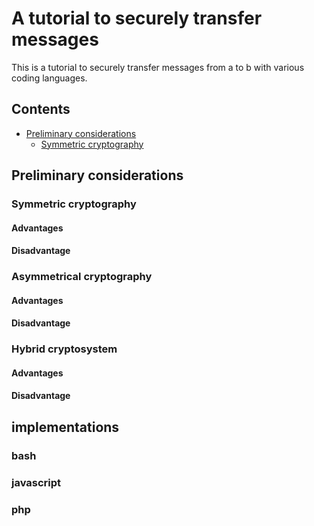 # A tutorial to securely transfer messages

This is a tutorial to securely transfer messages from a to b with various coding languages.

## Contents

* [Preliminary considerations](#user-content-preliminary-considerations)
  * [Symmetric cryptography](#user-content-symmetric-cryptography)

## Preliminary considerations

### Symmetric cryptography

#### Advantages

#### Disadvantage

### Asymmetrical cryptography

#### Advantages

#### Disadvantage

### Hybrid cryptosystem

#### Advantages

#### Disadvantage

## implementations

### bash

### javascript

### php 
